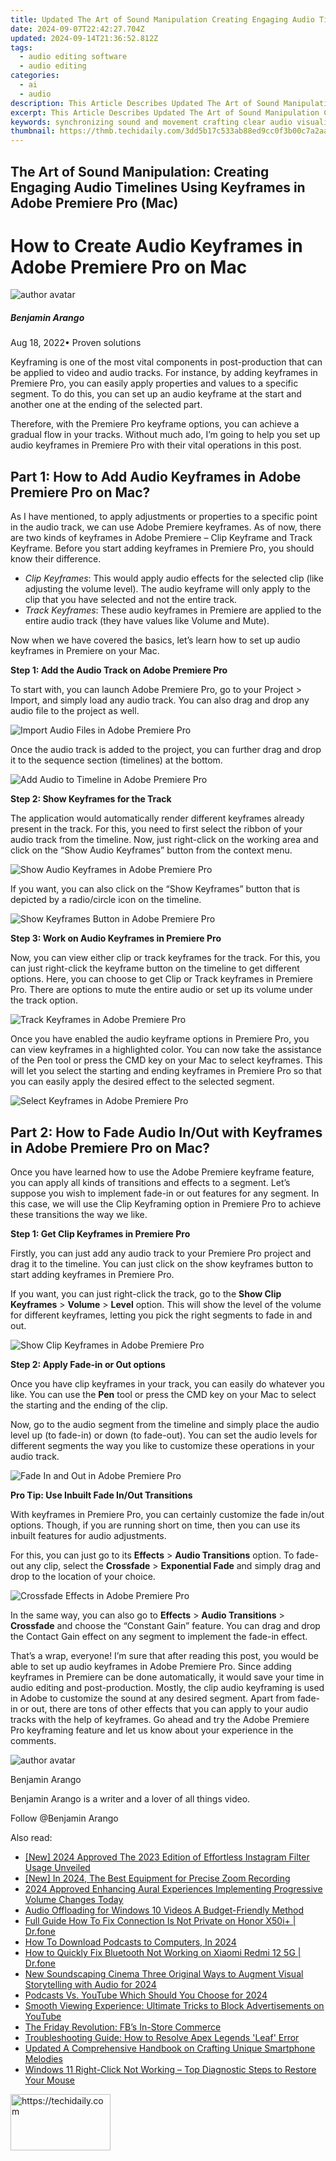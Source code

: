 ```yaml
---
title: Updated The Art of Sound Manipulation Creating Engaging Audio Timelines Using Keyframes in Adobe Premiere Pro (Mac) for 2024
date: 2024-09-07T22:42:27.704Z
updated: 2024-09-14T21:36:52.812Z
tags: 
  - audio editing software
  - audio editing
categories: 
  - ai
  - audio
description: This Article Describes Updated The Art of Sound Manipulation Creating Engaging Audio Timelines Using Keyframes in Adobe Premiere Pro (Mac) for 2024
excerpt: This Article Describes Updated The Art of Sound Manipulation Creating Engaging Audio Timelines Using Keyframes in Adobe Premiere Pro (Mac) for 2024
keywords: synchronizing sound and movement crafting clear audio visualization waves incorporating animation flourishes in adobe premiere pro,the ultimate guide to implementing audio keyframes using adobe premiere pro for mac users,crafting silent elegance the art of audio ducking in video editing with adobe premiere pro on mac,enhancing soundscapes advanced audio keyframe techniques in adobe premiere pro for mac systems,innovative audio editing implementing and designing keyframes in adobe premiere pro mac,the art of sound manipulation creating engaging audio timelines using keyframes in adobe premiere pro mac,the essential handbook to audio timeline control mastering keyframe creation and editing in adobe premiere pro mac
thumbnail: https://thmb.techidaily.com/3dd5b17c533ab88ed9cc0f3b00c7a2aa3b7c864b4f9c2a1611133710cbbaabe1.jpg
---
```


## The Art of Sound Manipulation: Creating Engaging Audio Timelines Using Keyframes in Adobe Premiere Pro (Mac)

# How to Create Audio Keyframes in Adobe Premiere Pro on Mac

![author avatar](https://images.wondershare.com/filmora/article-images/benjamin-arango-author.jpg)

##### Benjamin Arango

 Aug 18, 2022• Proven solutions

Keyframing is one of the most vital components in post-production that can be applied to video and audio tracks. For instance, by adding keyframes in Premiere Pro, you can easily apply properties and values to a specific segment. To do this, you can set up an audio keyframe at the start and another one at the ending of the selected part.

Therefore, with the Premiere Pro keyframe options, you can achieve a gradual flow in your tracks. Without much ado, I’m going to help you set up audio keyframes in Premiere Pro with their vital operations in this post.

## Part 1: How to Add Audio Keyframes in Adobe Premiere Pro on Mac?

As I have mentioned, to apply adjustments or properties to a specific point in the audio track, we can use Adobe Premiere keyframes. As of now, there are two kinds of keyframes in Adobe Premiere – Clip Keyframe and Track Keyframe. Before you start adding keyframes in Premiere Pro, you should know their difference.

* _Clip Keyframes_: This would apply audio effects for the selected clip (like adjusting the volume level). The audio keyframe will only apply to the clip that you have selected and not the entire track.
* _Track Keyframes_: These audio keyframes in Premiere are applied to the entire audio track (they have values like Volume and Mute).

Now when we have covered the basics, let’s learn how to set up audio keyframes in Premiere on your Mac.

**Step 1: Add the Audio Track on Adobe Premiere Pro**

To start with, you can launch Adobe Premiere Pro, go to your Project > Import, and simply load any audio track. You can also drag and drop any audio file to the project as well.

![Import Audio Files in Adobe Premiere Pro](https://images.wondershare.com/filmora/article-images/import-audio-files-adobe-premiere-pro.jpg)

Once the audio track is added to the project, you can further drag and drop it to the sequence section (timelines) at the bottom.

![Add Audio to Timeline in Adobe Premiere Pro](https://images.wondershare.com/filmora/article-images/add-audio-to-timeline-adobe-premiere-pro.jpg)

**Step 2: Show Keyframes for the Track**

The application would automatically render different keyframes already present in the track. For this, you need to first select the ribbon of your audio track from the timeline. Now, just right-click on the working area and click on the “Show Audio Keyframes” button from the context menu.

![Show Audio Keyframes in Adobe Premiere Pro](https://images.wondershare.com/filmora/article-images/show-audio-keyframes-adobe-premiere-pro.jpg)

If you want, you can also click on the “Show Keyframes” button that is depicted by a radio/circle icon on the timeline.

![Show Keyframes Button in Adobe Premiere Pro](https://images.wondershare.com/filmora/article-images/show-keyframes-button-adobe-premiere-pro.jpg)

**Step 3: Work on Audio Keyframes in Premiere Pro**

Now, you can view either clip or track keyframes for the track. For this, you can just right-click the keyframe button on the timeline to get different options. Here, you can choose to get Clip or Track keyframes in Premiere Pro. There are options to mute the entire audio or set up its volume under the track option.

![Track Keyframes in Adobe Premiere Pro](https://images.wondershare.com/filmora/article-images/track-keyframes-adobe-premiere-pro.jpg)

Once you have enabled the audio keyframe options in Premiere Pro, you can view keyframes in a highlighted color. You can now take the assistance of the Pen tool or press the CMD key on your Mac to select keyframes. This will let you select the starting and ending keyframes in Premiere Pro so that you can easily apply the desired effect to the selected segment.

![Select Keyframes in Adobe Premiere Pro](https://images.wondershare.com/filmora/article-images/select-keyframes-adobe-premiere-pro.gif)

## Part 2: How to Fade Audio In/Out with Keyframes in Adobe Premiere Pro on Mac?

Once you have learned how to use the Adobe Premiere keyframe feature, you can apply all kinds of transitions and effects to a segment. Let’s suppose you wish to implement fade-in or out features for any segment. In this case, we will use the Clip Keyframing option in Premiere Pro to achieve these transitions the way we like.

**Step 1: Get Clip Keyframes in Premiere Pro**

Firstly, you can just add any audio track to your Premiere Pro project and drag it to the timeline. You can just click on the show keyframes button to start adding keyframes in Premiere Pro.

If you want, you can just right-click the track, go to the **Show Clip Keyframes** \> **Volume** \> **Level** option. This will show the level of the volume for different keyframes, letting you pick the right segments to fade in and out.

![Show Clip Keyframes in Adobe Premiere Pro](https://images.wondershare.com/filmora/article-images/show-clip-keyframes-adobe-premiere-pro.jpg)

**Step 2: Apply Fade-in or Out options**

Once you have clip keyframes in your track, you can easily do whatever you like. You can use the **Pen** tool or press the CMD key on your Mac to select the starting and the ending of the clip.

Now, go to the audio segment from the timeline and simply place the audio level up (to fade-in) or down (to fade-out). You can set the audio levels for different segments the way you like to customize these operations in your audio track.

![Fade In and Out in Adobe Premiere Pro](https://images.wondershare.com/filmora/article-images/fade-in-out-adobe-premiere-pro.jpg)

**Pro Tip: Use Inbuilt Fade In/Out Transitions**

With keyframes in Premiere Pro, you can certainly customize the fade in/out options. Though, if you are running short on time, then you can use its inbuilt features for audio adjustments.

For this, you can just go to its **Effects** \> **Audio Transitions** option. To fade-out any clip, select the **Crossfade** \> **Exponential Fade** and simply drag and drop to the location of your choice.

![Crossfade Effects in Adobe Premiere Pro](https://images.wondershare.com/filmora/article-images/crossfade-effects-adobe-premiere-pro.jpg)

In the same way, you can also go to **Effects** \> **Audio Transitions** \> **Crossfade** and choose the “Constant Gain” feature. You can drag and drop the Contact Gain effect on any segment to implement the fade-in effect.

That’s a wrap, everyone! I’m sure that after reading this post, you would be able to set up audio keyframes in Adobe Premiere Pro. Since adding keyframes in Premiere can be done automatically, it would save your time in audio editing and post-production. Mostly, the clip audio keyframing is used in Adobe to customize the sound at any desired segment. Apart from fade-in or out, there are tons of other effects that you can apply to your audio tracks with the help of keyframes. Go ahead and try the Adobe Premiere Pro keyframing feature and let us know about your experience in the comments.

![author avatar](https://images.wondershare.com/filmora/article-images/benjamin-arango-author.jpg)

Benjamin Arango

Benjamin Arango is a writer and a lover of all things video.

Follow @Benjamin Arango

<ins class="adsbygoogle"
      style="display:block"
      data-ad-client="ca-pub-7571918770474297"
      data-ad-slot="8358498916"
      data-ad-format="auto"
      data-full-width-responsive="true"></ins>

<span class="atpl-alsoreadstyle">Also read:</span>
<div><ul>
<li><a href="https://instagram-video-recordings.techidaily.com/new-2024-approved-the-2023-edition-of-effortless-instagram-filter-usage-unveiled/"><u>[New] 2024 Approved The 2023 Edition of Effortless Instagram Filter Usage Unveiled</u></a></li>
<li><a href="https://on-screen-recording.techidaily.com/new-in-2024-the-best-equipment-for-precise-zoom-recording/"><u>[New] In 2024, The Best Equipment for Precise Zoom Recording</u></a></li>
<li><a href="https://sound-tweaking.techidaily.com/2024-approved-enhancing-aural-experiences-implementing-progressive-volume-changes-today/"><u>2024 Approved Enhancing Aural Experiences Implementing Progressive Volume Changes Today</u></a></li>
<li><a href="https://sound-tweaking.techidaily.com/audio-offloading-for-windows-10-videos-a-budget-friendly-method/"><u>Audio Offloading for Windows 10 Videos A Budget-Friendly Method</u></a></li>
<li><a href="https://howto.techidaily.com/full-guide-how-to-fix-connection-is-not-private-on-honor-x50iplus-drfone-by-drfone-fix-android-problems-fix-android-problems/"><u>Full Guide How To Fix Connection Is Not Private on Honor X50i+ | Dr.fone</u></a></li>
<li><a href="https://sound-tweaking.techidaily.com/how-to-download-podcasts-to-computers-in-2024/"><u>How To Download Podcasts to Computers, In 2024</u></a></li>
<li><a href="https://fix-guide.techidaily.com/how-to-quickly-fix-bluetooth-not-working-on-xiaomi-redmi-12-5g-drfone-by-drfone-fix-android-problems-fix-android-problems/"><u>How to Quickly Fix Bluetooth Not Working on Xiaomi Redmi 12 5G | Dr.fone</u></a></li>
<li><a href="https://sound-tweaking.techidaily.com/new-soundscaping-cinema-three-original-ways-to-augment-visual-storytelling-with-audio-for-2024/"><u>New Soundscaping Cinema Three Original Ways to Augment Visual Storytelling with Audio for 2024</u></a></li>
<li><a href="https://extra-approaches.techidaily.com/podcasts-vs-youtube-which-should-you-choose-for-2024/"><u>Podcasts Vs. YouTube Which Should You Choose for 2024</u></a></li>
<li><a href="https://some-guidance.techidaily.com/smooth-viewing-experience-ultimate-tricks-to-block-advertisements-on-youtube/"><u>Smooth Viewing Experience: Ultimate Tricks to Block Advertisements on YouTube</u></a></li>
<li><a href="https://facebook.techidaily.com/the-friday-revolution-fbs-in-store-commerce/"><u>The Friday Revolution: FB’s In-Store Commerce</u></a></li>
<li><a href="https://win-answers.techidaily.com/troubleshooting-guide-how-to-resolve-apex-legends-leaf-error/"><u>Troubleshooting Guide: How to Resolve Apex Legends 'Leaf' Error</u></a></li>
<li><a href="https://sound-tweaking.techidaily.com/updated-a-comprehensive-handbook-on-crafting-unique-smartphone-melodies/"><u>Updated A Comprehensive Handbook on Crafting Unique Smartphone Melodies</u></a></li>
<li><a href="https://common-error.techidaily.com/windows-11-right-click-not-working-top-diagnostic-steps-to-restore-your-mouse/"><u>Windows 11 Right-Click Not Working – Top Diagnostic Steps to Restore Your Mouse</u></a></li>
</ul></div>

<!-- affiliate ads begin -->
<a href="https://aligracehair.sjv.io/c/5597632/2115942/19272" target="_top" id="2115942">
  <img src="//a.impactradius-go.com/display-ad/19272-2115942" border="0" alt="https://techidaily.com" width="160" height="90"/>
</a>
<img height="0" width="0" src="https://aligracehair.sjv.io/i/5597632/2115942/19272" style="position:absolute;visibility:hidden;" border="0" />
<!-- affiliate ads end -->

